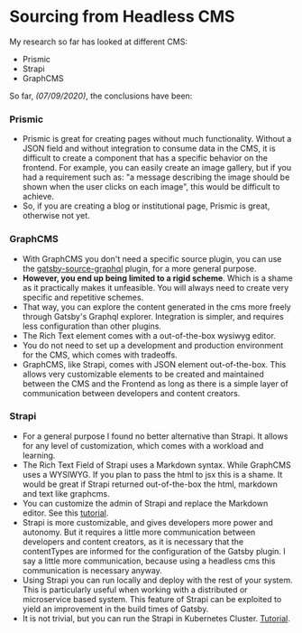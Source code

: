 #   Sourcing from Headless CMS



My research so far has looked at different CMS:
*   Prismic
*   Strapi
*   GraphCMS

So far, *(07/09/2020)*, the conclusions have been:

### Prismic
*   Prismic is great for creating pages without much functionality. Without a JSON field and without integration to consume data in the CMS, it is difficult to create a component that has a specific behavior on the frontend. For example, you can easily create an image gallery, but if you had a requirement such as: "a message describing the image should be shown when the user clicks on each image", this would be difficult to achieve.
*   So, if you are creating a blog or institutional page, Prismic is great, otherwise not yet.

### GraphCMS
*   With GraphCMS you don't need a specific source plugin, you can use the [gatsby-source-graphql](https://www.gatsbyjs.com/plugins/gatsby-source-graphql/) plugin, for a more general purpose.
*   **However, you end up being limited to a rigid scheme**. Which is a shame as it practically makes it unfeasible. You will always need to create very specific and repetitive schemes.
*   That way, you can explore the content generated in the cms more freely through Gatsby's Graphql explorer. Integration is simpler, and requires less configuration than other plugins.
*   The Rich Text element comes with a out-of-the-box wysiwyg editor.
*   You do not need to set up a development and production environment for the CMS, which comes with tradeoffs.
*   GraphCMS, like Strapi, comes with JSON element out-of-the-box. This allows very customizable elements to be created and maintained between the CMS and the Frontend as long as there is a simple layer of communication between developers and content creators.

### Strapi
*   For a general purpose I found no better alternative than Strapi. It allows for any level of customization, which comes with a workload and learning.
*   The Rich Text Field of Strapi uses a Markdown syntax. While GraphCMS uses a WYSIWYG. If you plan to pass the html to jsx this is a shame. It would be great if Strapi returned out-of-the-box the html, markdown and text like graphcms.
*   You can customize the admin of Strapi and replace the Markdown editor. See this [tutorial](https://strapi.io/blog/how-to-change-the-wysiwyg-in-strapi).
*   Strapi is more customizable, and gives developers more power and autonomy. But it requires a little more communication between developers and content creators, as it is necessary that the contentTypes are informed for the configuration of the Gatsby plugin. I say a little more communication, because using a headless cms this communication is necessary anyway.
*   Using Strapi you can run locally and deploy with the rest of your system. This is particularly useful when working with a distributed or microservice based system. This feature of Strapi can be exploited to yield an improvement in the build times of Gatsby.
*   It is not trivial, but you can run the Strapi in Kubernetes Cluster. [Tutorial](https://strapi.io/blog/deploy-strapi-on-kubernetes-with-https).